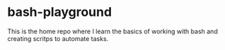 # bash-playground

This is the home repo where I learn the basics of working with bash and creating scritps to automate tasks.
